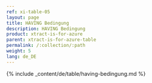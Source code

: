 ```yaml
---
ref: xi-table-05
layout: page
title: HAVING Bedingung
description: HAVING Bedingung
product: xtract-is-for-azure
parent: xtract-is-for-azure-table
permalink: /:collection/:path
weight: 5
lang: de_DE
---
```


{% include _content/de/table/having-bedingung.md  %}
